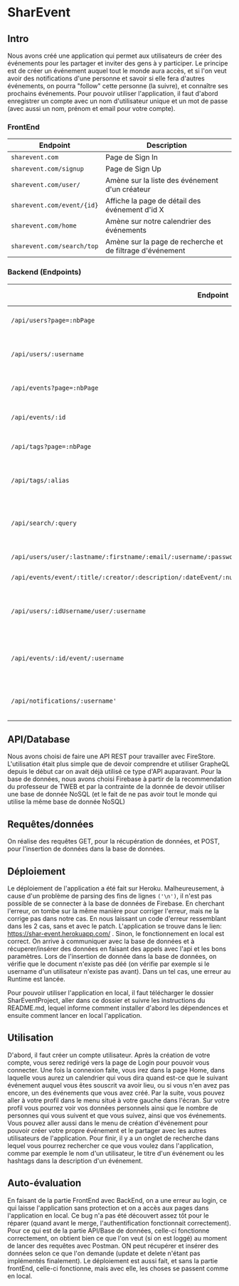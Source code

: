 # SharEvent

## Intro
Nous avons créé une application qui permet aux utilisateurs de créer des événements pour les partager et inviter des gens à y participer. Le principe est de créer un événement auquel tout le monde aura accès, et si l'on veut avoir des notifications d'une personne et savoir si elle fera d'autres événements, on pourra "follow" cette personne (la suivre), et connaître ses prochains événements.
Pour pouvoir utiliser l'application, il faut d'abord enregistrer un compte avec un nom d'utilisateur unique et un mot de passe (avec aussi un nom, prénom et email pour votre compte).

### FrontEnd

| Endpoint                      		| Description 												|
| ------------------------------------- | --------------------------------------------------------- |
| `sharevent.com`        				| Page de Sign In 											|
| `sharevent.com/signup`        		| Page de Sign Up 											|
| `sharevent.com/user/`         		| Amène sur la liste des événement d'un créateur 			|
| `sharevent.com/event/{id}`    		| Affiche la page de détail des événement d'id X	 		|
| `sharevent.com/home`          		| Amène sur notre calendrier des événements 				|
| `sharevent.com/search/top`    		| Amène sur la page de recherche et de filtrage d'événement |

### Backend (Endpoints)

| Endpoint                       																					| Type Request | Description                                 	 |
| ----------------------------------------------------------------------------------------------------------------- | ------------ | ----------------------------------------------- |
| `/api/users?page=:nbPage` 	           							      											| `GET`        | Retourne tous les users                     	 |
| `/api/users/:username`              																				| `GET`        | Retourne le user avec username cherché        	 |
| `/api/events?page=:nbPage`                  																		| `GET`        | Retourne tous les events                    	 |
| `/api/events/:id`             																					| `GET`        | Retourne l'event n°{id}                     	 |
| `/api/tags?page=:nbPage`                    																		| `GET`        | Retourne tous les tags                      	 |
| `/api/tags/:alias`              																					| `GET`        | Retourne le tag avec l'alias cherché          	 |
| `/api/search/:query`        																						| `GET`        | Permet de chercher parmi tout ce qui existe 	 |
| `/api/users/user/:lastname/:firstname/:email/:username/:password`       											| `POST`       | Crée un créateur 							 	 |
| `/api/events/event/:title/:creator/:description/:dateEvent/:numberPlace/:streetPlace/:postalCodePlace/:cityPlace`	| `POST`       | Crée un événement 						     	 |
| `/api/users/:idUsername/user/:username`    																		| `POST`       | Un utilisateur peut suivre un autre utilisateur |
| `/api/events/:id/event/:username`    																				| `POST`       | Un utilisateur peut suivre un événement 	 	 |
| `/api/notifications/:username'`    																				| `GET`        | Obtient les notifications de l'utilisateur	 	 |

## API/Database
Nous avons choisi de faire une API REST pour travailler avec FireStore. L'utilisation était plus simple que de devoir comprendre et utiliser GrapheQL depuis le début car on avait déjà utilisé ce type d'API auparavant. 
Pour la base de données, nous avons choisi Firebase à partir de la recommendation du professeur de TWEB et par la contrainte de la donnée de devoir utiliser une base de donnée NoSQL (et le fait de ne pas avoir tout le monde qui utilise la même base de donnée NoSQL)

## Requêtes/données
On réalise des requêtes GET, pour la récupération de données, et POST, pour l'insertion de données dans la base de données.

## Déploiement
Le déploiement de l'application a été fait sur Heroku. Malheureusement, à cause d'un problème de parsing des fins de lignes `('\n')`, il n'est pas possible de se connecter à la base de données de Firebase. En cherchant l'erreur, on tombe sur la même manière pour corriger l'erreur, mais ne la corrige pas dans notre cas. En nous laissant un code d'erreur ressemblant dans les 2 cas, sans et avec le patch. L'application se trouve dans le lien: https://shar-event.herokuapp.com/ .
Sinon, le fonctionnement en local est correct. On arrive à communiquer avec la base de données et à récuperer/insérer des données en faisant des appels avec l'api et les bons paramètres. Lors de l'insertion de donnée dans la base de données, on vérifie que le document n'existe pas déé (on vérifie par exemple si le username d'un utilisateur n'existe pas avant). Dans un tel cas, une erreur au Runtime est lancée.

Pour pouvoir utiliser l'application en local, il faut télécharger le dossier SharEventProject, aller dans ce dossier et suivre les instructions du README.md, lequel informe comment installer d'abord les dépendences et ensuite comment lancer en local l'application.

## Utilisation
D'abord, il faut créer un compte utilisateur. Après la création de votre compte, vous serez redirigé vers la page de Login pour pouvoir vous connecter.
Une fois la connexion faite, vous irez dans la page Home, dans laquelle vous aurez un calendrier qui vous dira quand est-ce que le suivant événement auquel vous êtes souscrit va avoir lieu, ou si vous n'en avez pas encore, un des événements que vous avez créé.
Par la suite, vous pouvez aller à votre profil dans le menu situé à votre gauche dans l'écran. Sur votre profil vous pourrez voir vos données personnels ainsi que le nombre de personnes qui vous suivent et que vous suivez, ainsi que vos événements.
Vous pouvez aller aussi dans le menu de création d'événement pour pouvoir créer votre propre événement et le partager avec les autres utilisateurs de l'application.
Pour finir, il y a un onglet de recherche dans lequel vous pourrez rechercher ce que vous voulez dans l'application, comme par exemple le nom d'un utilisateur, le titre d'un événement ou les hashtags dans la description d'un événement.

## Auto-évaluation
En faisant de la partie FrontEnd avec BackEnd, on a une erreur au login, ce qui laisse l'application sans protection et on a accès aux pages dans l'application en local. Ce bug n'a pas été découvert assez tôt pour le réparer (quand avant le merge, l'authentification fonctionnait correctement).
Pour ce qui est de la partie API/Base de données, celle-ci fonctionne correctement, on obtient bien ce que l'on veut (si on est loggé) au moment de lancer des requêtes avec Postman. ON peut récupérer et insérer des données selon ce que l'on demande (update et delete n'étant pas implémentés finalement).
Le déploiement est aussi fait, et sans la partie frontEnd, celle-ci fonctionne, mais avec elle, les choses se passent comme en local.